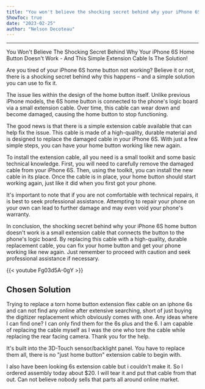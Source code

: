 ```yaml
---
title: "You won't believe the shocking secret behind why your iPhone 6S home button doesn't work - and this simple extension cable is the solution!"
ShowToc: true 
date: "2023-02-25"
author: "Nelson Decoteau"
---
```

*****
You Won't Believe The Shocking Secret Behind Why Your iPhone 6S Home Button Doesn't Work - And This Simple Extension Cable Is The Solution!

Are you tired of your iPhone 6S home button not working? Believe it or not, there is a shocking secret behind why this happens – and a simple solution you can use to fix it.

The issue lies within the design of the home button itself. Unlike previous iPhone models, the 6S home button is connected to the phone's logic board via a small extension cable. Over time, this cable can wear down and become damaged, causing the home button to stop functioning.

The good news is that there is a simple extension cable available that can help fix the issue. This cable is made of a high-quality, durable material and is designed to replace the damaged cable in your iPhone 6S. With just a few simple steps, you can have your home button working like new again.

To install the extension cable, all you need is a small toolkit and some basic technical knowledge. First, you will need to carefully remove the damaged cable from your iPhone 6S. Then, using the toolkit, you can install the new cable in its place. Once the cable is in place, your home button should start working again, just like it did when you first got your phone.

It's important to note that if you are not comfortable with technical repairs, it is best to seek professional assistance. Attempting to repair your phone on your own can lead to further damage and may even void your phone's warranty.

In conclusion, the shocking secret behind why your iPhone 6S home button doesn't work is a small extension cable that connects the button to the phone's logic board. By replacing this cable with a high-quality, durable replacement cable, you can fix your home button and get your phone working like new again. Just remember to proceed with caution and seek professional assistance if necessary.

{{< youtube Fg03d5A-0gY >}} 



## Chosen Solution
 Trying to replace a torn home button extension flex cable on an iphone 6s and can not find any online after extensive searching, short of just buying the digitizer replacement which obviously comes with one.  Any ideas where I can find one? I can only find them for the 6s plus and the 6. I am capable of replacing the cable myself as I was the one who tore the cable while replacing the rear facing camera. Thank you for the help.

 It's built into the 3D-Touch sensor/backlight panel. You have to replace them all, there is no "just home button" extension cable to begin with.

 I also have been looking 6s extension cable but i couldn't make it. So I ordered assembly today about $20.  I will tear it and put that cable from that out. Can not believe nobody sells that parts all around online market.




